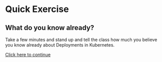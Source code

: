 # Quick Exercise

## What do you know already?

Take a few minutes and stand up and tell the class how much you believe
you know already about Deployments in Kubernetes.

[Click here to continue](../lab-prereq.md)

